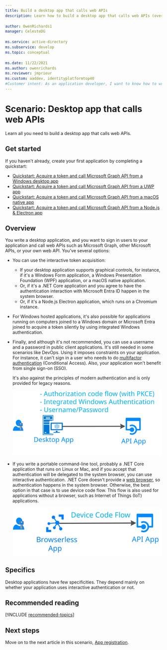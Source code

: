 ```yaml
---
title: Build a desktop app that calls web APIs
description: Learn how to build a desktop app that calls web APIs (overview)

author: OwenRichards1
manager: CelesteDG

ms.service: active-directory
ms.subservice: develop
ms.topic: conceptual

ms.date: 11/22/2021
ms.author: owenrichards
ms.reviewer: jmprieur
ms.custom: aaddev, identityplatformtop40
#Customer intent: As an application developer, I want to know how to write a desktop app that calls web APIs by using the Microsoft identity platform.
---
```


# Scenario: Desktop app that calls web APIs

Learn all you need to build a desktop app that calls web APIs.

## Get started

If you haven't already, create your first application by completing a quickstart:

- [Quickstart: Acquire a token and call Microsoft Graph API from a Windows desktop app](./quickstart-v2-windows-desktop.md)
- [Quickstart: Acquire a token and call Microsoft Graph API from a UWP app](./quickstart-v2-uwp.md)
- [Quickstart: Acquire a token and call Microsoft Graph API from a macOS native app](./quickstart-v2-ios.md)
- [Quickstart: Acquire a token and call Microsoft Graph API from a Node.js & Electron app](./quickstart-v2-nodejs-desktop.md)

## Overview

You write a desktop application, and you want to sign in users to your application and call web APIs such as Microsoft Graph, other Microsoft APIs, or your own web API. You've several options:

- You can use the interactive token acquisition:

  - If your desktop application supports graphical controls, for instance, if it's a Windows Form application, a Windows Presentation Foundation (WPF) application, or a macOS native application.
  - Or, if it's a .NET Core application and you agree to have the authentication interaction with Microsoft Entra ID happen in the system browser.
  - Or, if it's a Node.js Electron application, which runs on a Chromium instance.

- For Windows hosted applications, it's also possible for applications running on computers joined to a Windows domain or Microsoft Entra joined to acquire a token silently by using integrated Windows authentication.
- Finally, and although it's not recommended, you can use a username and a password in public client applications. It's still needed in some scenarios like DevOps. Using it imposes constraints on your application. For instance, it can't sign in a user who needs to do [multifactor authentication](~/identity/authentication/concept-mfa-howitworks.md) (Conditional Access). Also, your application won't benefit from single sign-on (SSO).

  It's also against the principles of modern authentication and is only provided for legacy reasons.

  ![Desktop application](media/scenarios/desktop-app.svg)

- If you write a portable command-line tool, probably a .NET Core application that runs on Linux or Mac, and if you accept that authentication will be delegated to the system browser, you can use interactive authentication. .NET Core doesn't provide a [web browser](https://aka.ms/msal-net-uses-web-browser), so authentication happens in the system browser. Otherwise, the best option in that case is to use device code flow. This flow is also used for applications without a browser, such as Internet of Things (IoT) applications.

  ![Browserless application](media/scenarios/device-code-flow-app.svg)

## Specifics

Desktop applications have few specificities. They depend mainly on whether your application uses interactive authentication or not.

## Recommended reading

[!INCLUDE [recommended-topics](./includes/scenarios/scenarios-prerequisites.md)]

## Next steps

Move on to the next article in this scenario,
[App registration](scenario-desktop-app-registration.md).
